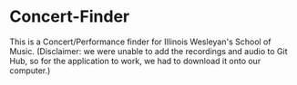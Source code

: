 # Concert-Finder
This is a Concert/Performance finder for Illinois Wesleyan's School of Music. 
(Disclaimer: we were unable to add the recordings and audio to Git Hub, so for the application to work, we had to download it onto our computer.)
